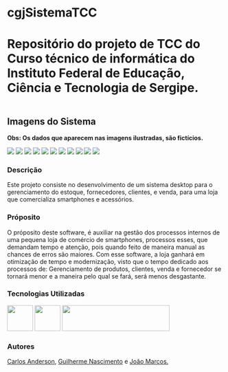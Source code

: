 # cgjSistemaTCC
<h1> Repositório do projeto de TCC do Curso técnico de informática do Instituto Federal de Educação, Ciência e Tecnologia de Sergipe.</h1>
<div style='display:inline-block'>
  <h2>Imagens do Sistema</h2>
  <p><b>Obs: Os dados que aparecem nas imagens ilustradas, são fictícios.</b></p>
  <img src="https://github.com/SilvaMarcosJoao/cgjSistemaTCC/blob/master/screenshots/telaLogin.png"/>
  <img src="https://github.com/SilvaMarcosJoao/cgjSistemaTCC/blob/master/screenshots/telaAlteraSenha.png"/>
  <img src="https://github.com/SilvaMarcosJoao/cgjSistemaTCC/blob/master/screenshots/telaPrincipal.png"/>
  <img src="https://github.com/SilvaMarcosJoao/cgjSistemaTCC/blob/master/screenshots/telaCategoriaProdutos.png"/>
  <img src="https://github.com/SilvaMarcosJoao/cgjSistemaTCC/blob/master/screenshots/telaCliente.png"/>
  <img src="https://github.com/SilvaMarcosJoao/cgjSistemaTCC/blob/master/screenshots/telaFornecedor.png"/>
  <img src="https://github.com/SilvaMarcosJoao/cgjSistemaTCC/blob/master/screenshots/telaFornecimento.png"/>
  <img src="https://github.com/SilvaMarcosJoao/cgjSistemaTCC/blob/master/screenshots/telaProduto.png"/>
  <img src="https://github.com/SilvaMarcosJoao/cgjSistemaTCC/blob/master/screenshots/telaAlterar.png"/>
  <img src="https://github.com/SilvaMarcosJoao/cgjSistemaTCC/blob/master/screenshots/telaVenda.png"/>
  <img src="https://github.com/SilvaMarcosJoao/cgjSistemaTCC/blob/master/screenshots/telaRelatorio.png"/>
  <h3>Descrição</h3>
  <p>Este projeto consiste no desenvolvimento de um sistema desktop para o gerenciamento do estoque, fornecedores, clientes, e venda, para uma
    loja que comercializa smartphones e acessórios.</p>
  <h3>Próposito</h3>
  <p>O próposito deste software, é auxiliar na gestão dos processos internos de uma pequena loja de comércio de 
   smartphones, processos esses, que demandam tempo e atenção, pois quando feito de maneira manual as chances de erros são maiores. Com esse 
   software, a loja ganhará em otimização de tempo e modernização, visto que o tempo dedicado aos processos de: Gerenciamento de produtos, clientes, venda e fornecedor se tornará menor e a maneira pelo qual se fará, será menos desgastante.</p>
  <h3>Tecnologias Utilizadas</h3>
  <img src="https://cdn.jsdelivr.net/gh/devicons/devicon/icons/python/python-original-wordmark.svg" width=60, height=60/>
  <img src="https://cdn.jsdelivr.net/gh/devicons/devicon/icons/sqlite/sqlite-original-wordmark.svg" width=60, height=60/>
  <img src="https://programacionfacil.org/blog/wp-content/uploads/2023/02/xcustom-tkinter-logo-programacionfacil-org.png.pagespeed.ic.OmtINr0Vwi.webp" width=250, height=60/>     
  <h3>Autores</h3>
  <p>
    <a href="https://github.com/CarlosAnderson25">Carlos Anderson</a>, 
    <a href="https://github.com/Guisotnas">Guilherme Nascimento</a> e 
    <a href="https://github.com/SilvaMarcosJoao">João Marcos.</a></p>
</div>


